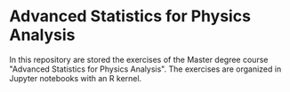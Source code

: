 # Advanced Statistics for Physics Analysis

In this repository are stored the exercises of the Master degree course "Advanced Statistics for Physics Analysis". The exercises are organized in Jupyter notebooks with an R kernel.
